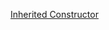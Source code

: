 [Inherited Constructor](https://github.com/onurcepnii/cpp_vault/blob/main/Classes/Inheritence/Inheritence%20-%202#L2)\
[]()
